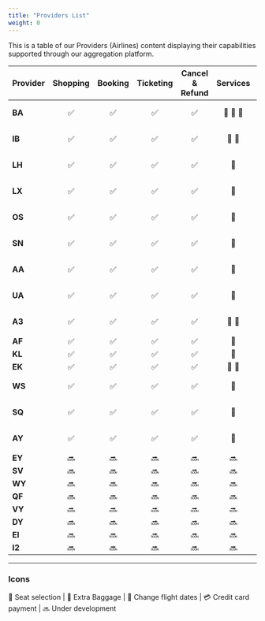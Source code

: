 ```yaml
---
title: "Providers List"
weight: 0
---
```


This is a table of our Providers (Airlines) content displaying their capabilities supported through our aggregation platform.


| Provider      | Shopping | Booking | Ticketing | Cancel & Refund | Services | Changes | FOP |
| ------------- |:-:|:-:|:-:|:-:|:-:|:-:|:-:|
| **BA**        | :white_check_mark:| :white_check_mark: | :white_check_mark: | :white_check_mark: | :seat: :baggage_claim: :fork_and_knife: | :soon: | BSP :credit_card: | 
| **IB**        | :white_check_mark:| :white_check_mark: | :white_check_mark: | :white_check_mark: | :seat: :baggage_claim: | :soon: | BSP, :credit_card: | 
| **LH**        | :white_check_mark:| :white_check_mark: | :white_check_mark: | :white_check_mark: | :seat: | :soon: | BSP, :credit_card: | 
| **LX**        | :white_check_mark:| :white_check_mark: | :white_check_mark: | :white_check_mark: | :seat: | :soon: | BSP, :credit_card: | 
| **OS**        | :white_check_mark:| :white_check_mark: | :white_check_mark: | :white_check_mark: | :seat: | :soon: | BSP, :credit_card: | 
| **SN**        | :white_check_mark:| :white_check_mark: | :white_check_mark: | :white_check_mark: | :seat: | :soon: | BSP, :credit_card: | 
| **AA**        | :white_check_mark:| :white_check_mark: | :white_check_mark: | :white_check_mark: | :seat: | :soon: | BSP, :credit_card: | 
| **UA**        | :white_check_mark:| :white_check_mark: | :white_check_mark: | :white_check_mark: | :seat: | :soon: | BSP, :credit_card: | 
| **A3**        | :white_check_mark:| :white_check_mark: | :white_check_mark: | :white_check_mark: | :seat: :baggage_claim: | :soon: | BSP, :credit_card: | 
| **AF**        | :white_check_mark:| :white_check_mark: | :white_check_mark: | :white_check_mark: | :seat: | - | BSP | 
| **KL**        | :white_check_mark:| :white_check_mark: | :white_check_mark: | :white_check_mark: | :seat: | - | BSP | 
| **EK**        | :white_check_mark:| :white_check_mark: | :white_check_mark: | :white_check_mark: | :seat: :baggage_claim: | - | BSP | 
| **WS**        | :white_check_mark:| :white_check_mark: | :white_check_mark: | :white_check_mark: | :seat: | - | BSP, :credit_card: | 
| **SQ**        | :white_check_mark:| :white_check_mark: | :white_check_mark: | :white_check_mark: | :seat: | - | BSP, :credit_card: | 
| **AY**        | :white_check_mark:| :white_check_mark: | :white_check_mark: | :white_check_mark: | :seat: | - | BSP, :credit_card: | 
| **EY**        | :soon: | :soon: | :soon: | :soon: | :soon: |  | :soon: | 
| **SV**        | :soon: | :soon: | :soon: | :soon: | :soon: |  | :soon: | 
| **WY**        | :soon: | :soon: | :soon: | :soon: | :soon: |  | :soon: | 
| **QF**        | :soon: | :soon: | :soon: | :soon: | :soon: |  | :soon: | 
| **VY**        | :soon: | :soon: | :soon: | :soon: | :soon: |  | :soon: | 
| **DY**        | :soon: | :soon: | :soon: | :soon: | :soon: |  | :soon: | 
| **EI**        | :soon: | :soon: | :soon: | :soon: | :soon: |  | :soon: | 
| **I2**        | :soon: | :soon: | :soon: | :soon: | :soon: |  | :soon: |
-------------

### Icons

:seat: Seat selection |  :baggage_claim: Extra Baggage | :date: Change flight dates | :credit_card: Credit card payment | :soon: Under development
